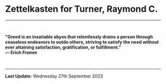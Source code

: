 # Zettelkasten for Turner, Raymond C.

---

</br>

**"Greed is an insatiable abyss that relentlessly drains a person through ceaseless endeavors to outdo others, striving to satisfy the need without ever attaining satisfaction, gratification, or fulfillment."\
― Erich Fromm**

</br>

---

**Last Update:** Wednesday 27th September 2023
